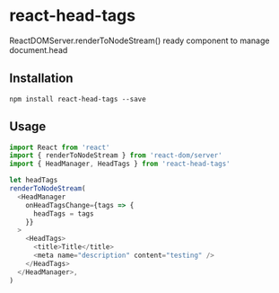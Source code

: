 # react-head-tags

ReactDOMServer.renderToNodeStream() ready component to manage document.head

## Installation

```
npm install react-head-tags --save
```

## Usage

<!-- eslint-disable no-unused-vars -->

```js
import React from 'react'
import { renderToNodeStream } from 'react-dom/server'
import { HeadManager, HeadTags } from 'react-head-tags'

let headTags
renderToNodeStream(
  <HeadManager
    onHeadTagsChange={tags => {
      headTags = tags
    }}
  >
    <HeadTags>
      <title>Title</title>
      <meta name="description" content="testing" />
    </HeadTags>
  </HeadManager>,
)
```
